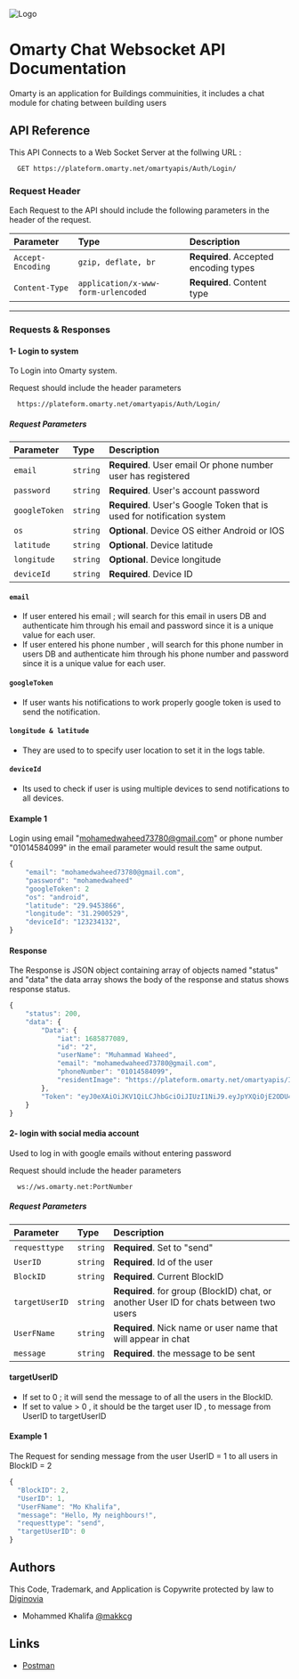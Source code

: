 

![Logo](https://omarty.net/wp-content/uploads/2023/03/cropped-omarty_logo_80h.png)


# Omarty Chat Websocket API Documentation

Omarty is an application for Buildings commuinities, it includes a chat module for chating between building users




## API Reference

This API Connects to a Web Socket Server at the follwing URL :

```http
  GET https://plateform.omarty.net/omartyapis/Auth/Login/
```
### **Request Header**
Each Request to the API should include the following parameters in the header of the request.

| Parameter | Type     | Description                |
| :-------- | :------- | :------------------------- |
| `Accept-Encoding` | `gzip, deflate, br` | **Required**. Accepted encoding types |
| `Content-Type` | `application/x-www-form-urlencoded` | **Required**. Content type|
------------------------------
### **Requests & Responses**

#### **1- Login to system**
To Login into Omarty system.

Request should include the header parameters

```http
  https://plateform.omarty.net/omartyapis/Auth/Login/
```
##### **Request Parameters**

| Parameter | Type     | Description                       |
| :-------- | :------- | :-------------------------------- |
| `email` | `string` | **Required**. User email Or phone number user has registered|
| `password` | `string` | **Required**. User's account password|
| `googleToken` | `string` | **Required**. User's Google Token that is used for notification system|
| `os` | `string` | **Optional**. Device OS either Android or IOS|
| `latitude` | `string` | **Optional**. Device latitude|
| `longitude` | `string` | **Optional**. Device longitude|
| `deviceId` | `string` | **Required**. Device ID|

#### `email`

- If user entered his email ; will search for this email in users DB and authenticate him through his email and password since it is a unique value for each user.
- If user entered his phone number , will search for this phone number in users DB and authenticate him through his phone number and password since it is a unique value for each user.

#### `googleToken`

- If user wants his notifications to work properly google token is used to send the notification.

#### `longitude & latitude`

- They are used to to specify user location to set it in the logs table.

#### `deviceId`

- Its used to check if user is using multiple devices to send notifications to all devices.

#### Example 1
Login using email "mohamedwaheed73780@gmail.com" or phone number "01014584099" in the email parameter would result the same output.

```javascript
{
	"email": "mohamedwaheed73780@gmail.com",
	"password": "mohamedwaheed"
	"googleToken": 2
	"os": "android",
	"latitude": "29.9453866",
	"longitude": "31.2900529",
	"deviceId": "123234132",
}
```

#### Response
The Response is JSON object containing array of objects named "status" and "data" the data array shows the body of the response and status shows response status.
```javascript
{
    "status": 200,
    "data": {
        "Data": {
            "iat": 1685877089,
            "id": "2",
            "userName": "Muhammad Waheed",
            "email": "mohamedwaheed73780@gmail.com",
            "phoneNumber": "01014584099",
            "residentImage": "https://plateform.omarty.net/omartyapis/Images/profilePictures/"
        },
        "Token": "eyJ0eXAiOiJKV1QiLCJhbGciOiJIUzI1NiJ9.eyJpYXQiOjE2ODU4NzcwODksImlkIjoiMiIsInVzZXJOYW1lIjoiTXVoYW1tYWQgV2FoZWVkIiwiZW1haWwiOiJtb2hhbWVkd2FoZWVkNzM3ODBAZ21haWwuY29tIiwicGhvbmVOdW1iZXIiOiIwMTAxNDU4NDA5OSIsInJlc2lkZW50SW1hZ2UiOiJodHRwczovL3BsYXRlZm9ybS5vbWFydHkubmV0L29tYXJ0eWFwaXMvSW1hZ2VzL3Byb2ZpbGVQaWN0dXJlcy8ifQ.zwH6Xsh4ojFQ0JYSCYecH61ibYMr3eGBB6hCgNYvvvg"
    }
}
```


#### **2- login with social media account**
Used to log in with google emails without entering password

Request should include the header parameters

```http
  ws://ws.omarty.net:PortNumber
```
##### **Request Parameters**

| Parameter | Type     | Description                       |
| :-------- | :------- | :-------------------------------- |
| `requesttype`      | `string` | **Required**. Set to "send" |
| `UserID`      | `string` | **Required**. Id of the user |
| `BlockID`      | `string` | **Required**. Current BlockID  |
| `targetUserID`      | `string` | **Required**. for group (BlockID) chat, or another User ID for chats between two users  |
| `UserFName`      | `string` | **Required**. Nick name or user name that will appear in chat |
| `message`      | `string` | **Required**. the message to be sent |

#### targetUserID

- If set to 0 ; it will send the message to of all the users in the BlockID.
- If set to value > 0 , it should be the target user ID , to message from UserID to targetUserID 


#### Example 1
The Request for sending message from the user UserID = 1 to all users in BlockID = 2  

```javascript
{
  "BlockID": 2,
  "UserID": 1,
  "UserFName": "Mo Khalifa",
  "message": "Hello, My neighbours!",
  "requesttype": "send",
  "targetUserID": 0
}
```

## Authors

This Code, Trademark, and Application is Copywrite protected by law to [Diginovia](https://diginovia.com/)
- Mohammed Khalifa [@makkcg](https://github.com/makkcg)

## Links

- [Postman](https://omarty.postman.co/workspace/Omarty-Workspace-VPS~7efc4af7-9f9e-48ce-a5b5-d127cfd455b1/overview)

